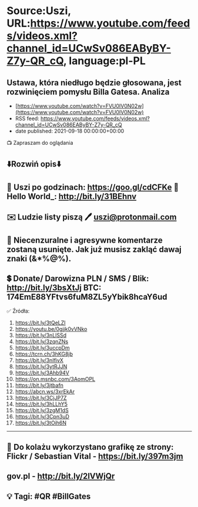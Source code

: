 # Source:Uszi, URL:https://www.youtube.com/feeds/videos.xml?channel_id=UCwSv086EAByBY-Z7y-QR_cQ, language:pl-PL

## Ustawa, która niedługo będzie głosowana, jest rozwinięciem pomysłu Billa Gatesa. Analiza
 - [https://www.youtube.com/watch?v=FVU0IV0N02w](https://www.youtube.com/watch?v=FVU0IV0N02w)
 - RSS feed: https://www.youtube.com/feeds/videos.xml?channel_id=UCwSv086EAByBY-Z7y-QR_cQ
 - date published: 2021-09-18 00:00:00+00:00

📺 Zapraszam do oglądania

⬇️Rozwiń opis⬇️
------------------------------------------------------------
👀 Uszi po godzinach: https://goo.gl/cdCFKe
👀 Hello World_: http://bit.ly/31BEhnv
------------------------------------------------------------
✉️ Ludzie listy piszą 
🖊️ uszi@protonmail.com
------------------------------------------------------------
👺 Niecenzuralne i agresywne komentarze zostaną usunięte.  Jak już musisz zakląć dawaj znaki (&*%@%).
------------------------------------------------------------
💲 Donate/ Darowizna
PLN / SMS / Blik: http://bit.ly/3bsXtJj
BTC: 174EmE88YFtvs6fuM8ZL5yYbik8hcaY6ud
-------------------------------------------------------------
✅ Źródła:
1. https://bit.ly/3tQeLZI
2. https://youtu.be/0gjjk0vVNko
3. https://bit.ly/3nLlSSd
4. https://bit.ly/3zqnZNs
5. https://bit.ly/3uccpDm
6. https://tcrn.ch/3hKG8jb
7. https://bit.ly/3nIfivX
8. https://bit.ly/3ytRJJN
9. https://bit.ly/3Ahb94V
10. https://on.msnbc.com/3AomOPL
11. https://bit.ly/3jtbafn
12. https://abcn.ws/3xrEkAr
13. https://bit.ly/3CjJP7Z
14. https://bit.ly/3hLLhY5
15. https://bit.ly/3zgM1dS
16. https://bit.ly/3Cpn3uD
17. https://bit.ly/3tOih6N
---------------------------------------------------------------
🎴 Do kolażu wykorzystano grafikę ze strony: 
Flickr / Sebastian Vital - https://bit.ly/397m3jm
---
gov.pl - http://bit.ly/2lVWjQr
---------------------------------------------------------------
💡 Tagi: #QR #BillGates
--------------------------------------------------------------

